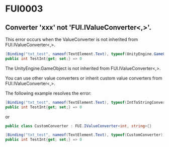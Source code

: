 # FUI0003

## Converter 'xxx' not 'FUI.IValueConverter&lt;,&gt;'.

This error occurs when the ValueConverter is not inherited from FUI.IValueConverter&lt;,&gt;.

```c#
[Binding("txt_test", nameof(TextElement.Text), typeof(UnityEngine.GameObject))]
public int TestInt{get; set;} => 0
```

The UnityEngine.GameObject is not inherited from FUI.IValueConverter&lt;,&gt;. 

You can use other value converters or inherit custom value converters from FUI.IValueConverter&lt;,&gt;.

The following example resolves the error:

```c#
[Binding("txt_test", nameof(TextElement.Text), typeof(IntToStringConverter))]
public int TestInt{get; set;} => 0
```

or

```c#
public class CustomConverter : FUI.IValueConverter<int, string>{}

[Binding("txt_test", nameof(TextElement.Text), typeof(CustomConverter))]
public int TestInt{get; set;} => 0
```